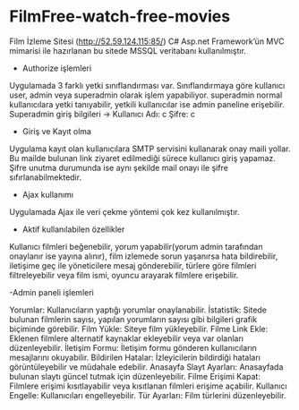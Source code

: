 # FilmFree-watch-free-movies
Film İzleme Sitesi (http://52.59.124.115:85/)
C# Asp.net Framework’ün MVC mimarisi ile hazırlanan bu sitede MSSQL veritabanı kullanılmıştır.

- Authorize işlemleri

Uygulamada 3 farklı yetki sınıflandırması var. Sınıflandırmaya göre kullanıcı user, admin veya superadmin olarak 
işlem yapabiliyor.
superadmin normal kullanıcılara yetki tanıyabilir, yetkili kullanıcılar ise admin paneline erişebilir.
Superadmin giriş bilgileri -> Kullanıcı Adı: c
 Şifre: c

- Giriş ve Kayıt olma

Uygulama kayıt olan kullanıcılara SMTP servisini kullanarak onay maili yollar. Bu mailde bulunan link ziyaret 
edilmediği sürece kullanıcı giriş yapamaz.
Şifre unutma durumunda ise aynı şekilde mail onayı ile şifre sıfırlanabilmektedir.

- Ajax kullanımı

Uygulamada Ajax ile veri çekme yöntemi çok kez kullanılmıştır.

- Aktif kullanılabilen özellikler

Kullanıcı filmleri beğenebilir, yorum yapabilir(yorum admin tarafından onaylanır ise yayına alınır), film izlemede 
sorun yaşanırsa hata bildirebilir, iletişime geç ile yöneticilere mesaj gönderebilir, türlere göre filmleri filtreleyebilir veya 
film ismi, oyuncu arayarak filmlere erişebilir.
 
-Admin paneli işlemleri

Yorumlar: Kullanıcıların yaptığı yorumlar onaylanabilir.
İstatistik: Sitede bulunan filmlerin sayısı, yapılan yorumların sayısı gibi bilgileri grafik biçiminde görebilir.
Film Yükle: Siteye film yükleyebilir.
Filme Link Ekle: Eklenen filmlere alternatif kaynaklar ekleyebilir veya var olanları düzenleyebilir.
İletişim Formu: İletişim formu gönderen kullanıcıların mesajlarını okuyabilir.
Bildirilen Hatalar: İzleyicilerin bildirdiği hataları görüntüleyebilir ve müdahale edebilir.
Anasayfa Slayt Ayarları: Anasayfada bulunan slaytı güncel tutmak için düzenleyebilir.
Filme Erişimi Kapat: Filmlere erişimi kısıtlayabilir veya kısıtlanan filmleri erişime açabilir.
Kullanıcı Engelle: Kullanıcıları engelleyebilir.
Tür Ayarları: Film türlerini düzenleyebilir.

